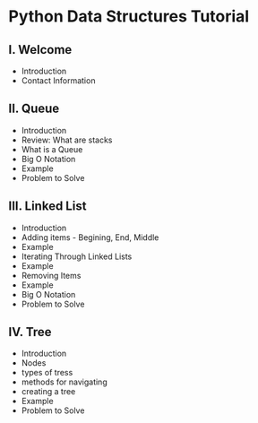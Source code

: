 # Python Data Structures Tutorial
## I. Welcome
* Introduction
* Contact Information
## II. Queue
* Introduction
* Review: What are stacks 
* What is a Queue
* Big O Notation
* Example
* Problem to Solve
## III. Linked List
* Introduction
* Adding items - Begining, End, Middle 
* Example
* Iterating Through Linked Lists
* Example
* Removing Items 
* Example 
* Big O Notation
* Problem to Solve
## IV. Tree
* Introduction
* Nodes
* types of tress
* methods for navigating
* creating a tree
* Example
* Problem to Solve
